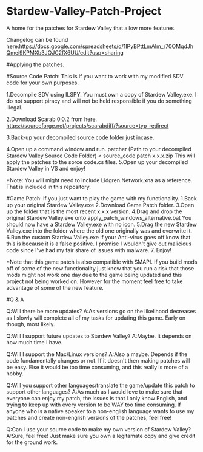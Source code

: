 # Stardew-Valley-Patch-Project
A home for the patches for Stardew Valley that allow more features.

Changelog can be found here:https://docs.google.com/spreadsheets/d/1IPyBPttLmAlm_r70OMqdJhQmei9KPMXb3JQJC2fX6UU/edit?usp=sharing

#Applying the patches.

#Source Code Patch: This is if you want to work with my modified SDV code for your own purposes.

1.Decompile SDV using ILSPY. You must own a copy of Stardew Valley.exe. I do not support piracy and will not be held responsible if you do something illegal.

2.Download Scarab 0.0.2 from here. https://sourceforge.net/projects/scarabdiff/?source=typ_redirect

3.Back-up your decompiled source code folder just incase.

4.Open up a command window and run.
      patcher (Path to your decompiled Stardew Valley Source Code Folder) < source_code patch x.x.x.zip
  This will apply the patches to the sorce code.cs files.
5.Open up your decompiled Stardew Valley in VS and enjoy!

*Note: You will might need to include Lidgren.Network.xna as a reference. That is included in this repository.

#Game Patch: If you just want to play the game with my functionality.
1.Back up your original Stardew Valley.exe
2.Download Game Patch folder.
3.Open up the folder that is the most recent x.x.x version.
4.Drag and drop the original Stardew Valley.exe onto apply_patch_windows_alternative.bat
  You should now have a Stardew Valley.exe with no icon.
5.Drag the new Stardew Valley.exe into the folder where the old one originally was and overwrite it.
6.Run the custom Stardew Valley.exe If your Anti-virus goes off know that this is because it is a false positive. I promise I wouldn't give out malicious code since I've had my fair share of issues with malware.
7. Enjoy!

*Note that this game patch is also compatible with SMAPI. If you build mods off of some of the new functionality just know that you run a risk that those mods might not work one day due to the game being updated and this project not being worked on. However for the moment feel free to take advantage of some of the new feature.


#Q & A

Q:Will there be more updates?
A:As versions go on the likelihood decreases as I slowly will complete all of my tasks for updating this game. Early on though, most likely.

Q:Will I support future updates to Stardew Valley?
A:Maybe. It depends on how much time I have.

Q:Will I support the Mac/Linux versions?
A:Also a maybe. Depends if the code fundamentally changes or not. If it doesn't then making patches will be easy. Else it would be too time consuming, and this really is more of a hobby.

Q:Will you support other languages/translate the game/update this patch to support other languages?
A:As much as I would love to make sure that everyone can enjoy my patch, the issues is that I only know English, and trying to keep up with every version to be WAY too time consuming. If anyone who is a native speaker to a non-english language wants to use my patches and create non-english versions of the patches, feel free!

Q:Can I use your source code to make my own version of Stardew Valley?
A:Sure, feel free! Just make sure you own a legitamate copy and give credit for the ground work.
